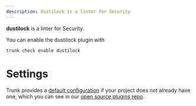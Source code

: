 ```yaml
---
description: dustilock is a linter for Security
---
```


**dustilock** is a linter for Security.

You can enable the dustilock plugin with

```shell
trunk check enable dustilock
```

# Settings


Trunk provides a [default configuration](https://github.com/trunk-io/plugins/tree/main/linters/dustilock) if your project does not already have one,
which you can see in our [open source plugins repo](https://github.com/trunk-io/plugins/tree/main).
